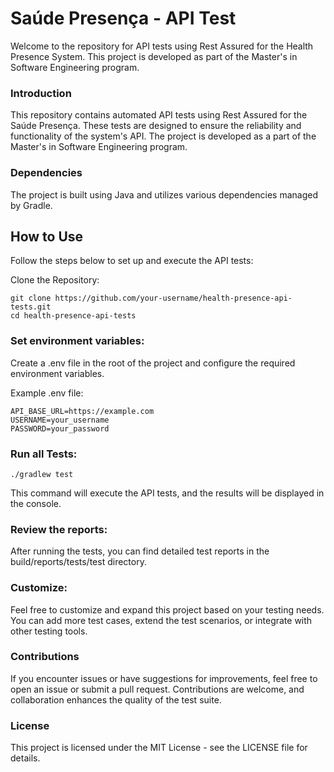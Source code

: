 # Saúde Presença - API Test
Welcome to the repository for API tests using Rest Assured for the Health Presence System. This project is developed as part of the Master's in Software Engineering program.

### Introduction
This repository contains automated API tests using Rest Assured for the Saúde Presença. These tests are designed to ensure the reliability and functionality of the system's API. The project is developed as a part of the Master's in Software Engineering program.

### Dependencies
The project is built using Java and utilizes various dependencies managed by Gradle.

## How to Use
Follow the steps below to set up and execute the API tests:

Clone the Repository:

```
git clone https://github.com/your-username/health-presence-api-tests.git
cd health-presence-api-tests
```

### Set environment variables:
Create a .env file in the root of the project and configure the required environment variables.

Example .env file:
```
API_BASE_URL=https://example.com
USERNAME=your_username
PASSWORD=your_password
```

### Run all Tests:

```
./gradlew test
```

This command will execute the API tests, and the results will be displayed in the console.

### Review the reports:
After running the tests, you can find detailed test reports in the build/reports/tests/test directory.

### Customize:
Feel free to customize and expand this project based on your testing needs. You can add more test cases, extend the test scenarios, or integrate with other testing tools.

### Contributions
If you encounter issues or have suggestions for improvements, feel free to open an issue or submit a pull request. Contributions are welcome, and collaboration enhances the quality of the test suite.

### License
This project is licensed under the MIT License - see the LICENSE file for details.